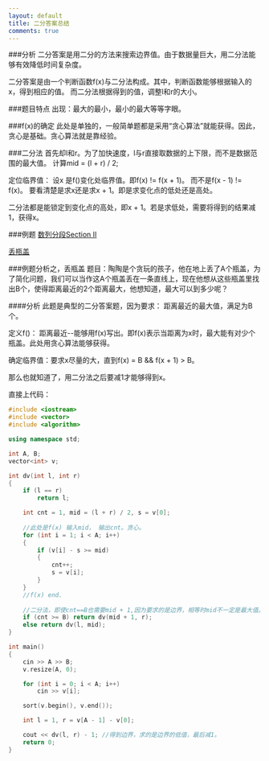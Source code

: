 ```yaml
---
layout: default
title: 二分答案总结
comments: true
---
```

###分析
二分答案是用二分的方法来搜索边界值。由于数据量巨大，用二分法能够有效降低时间复杂度。

二分答案是由一个判断函数f(x)与二分法构成。其中，判断函数能够根据输入的x，得到相应的值。
而二分法根据得到的值，调整l和r的大小。

###题目特点
出现：最大的最小，最小的最大等等字眼。

###f(x)的确定
此处是单独的，一般简单题都是采用“贪心算法”就能获得。因此，贪心是基础。贪心算法就是靠经验。

###二分法
首先却l和r。为了加快速度，l与r直接取数据的上下限，而不是数据范围的最大值。
计算mid = (l + r) / 2;


定位临界值：
设x 是f()变化处临界值。即f(x) != f(x + 1)。 而不是f(x - 1) != f(x)。
要看清楚是求x还是求x + 1。即是求变化点的低处还是高处。

二分法都是能锁定到变化点的高处，即x + 1。若是求低处，需要将得到的结果减1，获得x。

###例题
[数列分段Section II](http://www.luogu.org/problem/show?pid=1182)

[丢瓶盖](http://www.luogu.org/problem/show?pid=1316)

###例题分析之，丢瓶盖
题目：陶陶是个贪玩的孩子，他在地上丢了A个瓶盖，为了简化问题，我们可以当作这A个瓶盖丢在一条直线上，现在他想从这些瓶盖里找出B个，使得距离最近的2个距离最大，他想知道，最大可以到多少呢？

####分析
此题是典型的二分答案题，因为要求： 距离最近的最大值，满足为B个。

定义f()： 距离最近--能够用f(x)写出。即f(x)表示当距离为x时，最大能有对少个瓶盖。此处用贪心算法能够获得。

确定临界值：要求x尽量的大，直到f(x) = B && f(x + 1) > B。

那么也就知道了，用二分法之后要减1才能够得到x。

直接上代码：

```c++
#include <iostream>
#include <vector>
#include <algorithm>

using namespace std;

int A, B;
vector<int> v;

int dv(int l, int r)
{
	if (l == r)
		return l;

	int cnt = 1, mid = (l + r) / 2, s = v[0];
	
	//此处是f(x) 输入mid， 输出cnt。贪心。
	for (int i = 1; i < A; i++)
	{
		if (v[i] - s >= mid)
		{
			cnt++;
			s = v[i];
		}
	}
	//f(x) end.
	
	//二分法，即使cnt==B也需要mid + 1,因为要求的是边界，相等时mid不一定是最大值。
	if (cnt >= B) return dv(mid + 1, r); 
	else return dv(l, mid);
}

int main()
{
	cin >> A >> B;
	v.resize(A, 0);

	for (int i = 0; i < A; i++)
		cin >> v[i];

	sort(v.begin(), v.end());

	int l = 1, r = v[A - 1] - v[0];

	cout << dv(l, r) - 1; //得到边界，求的是边界的低值，最后减1。
	return 0;
}
```


